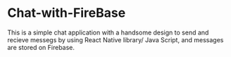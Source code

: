# Chat-with-FireBase
This is a simple chat application with a handsome design to send and recieve messegs by using React Native library/ Java Script, and messages are stored on Firebase.
